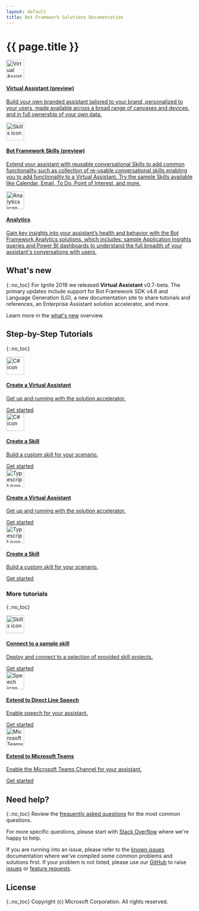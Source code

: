 ```yaml
---
layout: default
title: Bot Framework Solutions Documentation
---
```


# {{ page.title }}
<div class="card-deck">
    <a href="{{site.baseurl}}/overview/virtual-assistant-solution/" class="card">
        <div class="card-body">
          <img src="{{site.baseurl}}/assets/images/icons/virtual-assistant.png" alt="Virtual Assistant icon" width="48px">
            <h4 class="card-title">Virtual Assistant (preview)</h4>
            <p class="card-text"> Build your own branded assistant tailored to your brand, personalized to your users, made available across a broad range of canvases and devices, and in full ownership of your own data.</p>
        </div>
    </a>
    <a href="{{site.baseurl}}/overview/skills/" class="card">
        <div class="card-body">        
          <img src="{{site.baseurl}}/assets/images/icons/skill.png" alt="Skills icon" width="48px">
            <h4 class="card-title">Bot Framework Skills (preview)</h4>
            <p class="card-text">Extend your assistant with reusable conversational Skills to add common functionality such as collection of re-usable conversational skills enabling you to add functionality to a Virtual Assistant. Try the sample Skills available like Calendar, Email, To Do, Point of Interest, and more.</p>
        </div>
    </a>
    <a href="{{site.baseurl}}/solution-accelerators/tutorials/view-analytics/1-intro/" class="card">
        <div class="card-body">
          <img src="{{site.baseurl}}/assets/images/icons/bi-dashboard.png" alt="Analytics icon" width="48px">
            <h4 class="card-title">Analytics</h4>
            <p class="card-text">Gain key insights into your assistant’s health and behavior with the Bot Framework Analytics solutions, which includes: sample Application Insights queries and Power BI dashboards to understand the full breadth of your assistant's conversations with users.</p>            
        </div>
    </a>
</div>

## What's new
{:.no_toc}
For Ignite 2019 we released **Virtual Assistant** v0.7-beta. The primary updates include support for Bot Framework SDK v4.6 and Language Generation (LG), a new documentation site to share tutorials and references, an Enterprise Assistant solution accelerator, and more.

Learn more in the [what's new]({{site.baseurl}}/overview/whats-new/0.7-beta/) overview.

## Step-by-Step Tutorials
{:.no_toc}
<div class="card-deck">
    <a href="{{site.baseurl}}/virtual-assistant/tutorials/create-assistant/csharp/1-intro/" class="card">
        <div class="card-body">
            <img src="{{site.baseurl}}/assets/images/icons/csharp.png" alt="C# icon" width="48px">
            <h4 class="card-title">Create a Virtual Assistant</h4>
            <p class="card-text">Get up and running with the solution accelerator.</p>
            <div class="btn btn-primary">Get started</div>
        </div>
    </a>
    <a href="{{site.baseurl}}/skills/tutorials/create-skill/csharp/1-intro/" class="card">
        <div class="card-body">
            <img src="{{site.baseurl}}/assets/images/icons/csharp.png" alt="C# icon" width="48px">
            <h4 class="card-title">Create a Skill</h4>
            <p class="card-text">Build a custom skill for your scenario.</p>
            <div class="btn btn-primary">Get started</div>
        </div>
    </a>
</div>
<div class="card-deck py-4">
    <a href="{{site.baseurl}}/virtual-assistant/tutorials/create-assistant/typescript/1-intro/" class="card">
        <div class="card-body">
            <img src="{{site.baseurl}}/assets/images/icons/typescript.png" alt="Typescript icon" width="48px">
            <h4 class="card-title">Create a Virtual Assistant</h4>
            <p class="card-text">Get up and running with the solution accelerator.</p>
            <div class="btn btn-primary">Get started</div>
        </div>
    </a>
    <a href="{{site.baseurl}}/skills/tutorials/create-skill/typescript/1-intro/" class="card">
        <div class="card-body">
            <img src="{{site.baseurl}}/assets/images/icons/typescript.png" alt="Typescript icon" width="48px">
            <h4 class="card-title">Create a Skill</h4>
            <p class="card-text">Build a custom skill for your scenario.</p>
            <div class="btn btn-primary">Get started</div>
        </div>
    </a>
</div>

### More tutorials
{:.no_toc}
<div class="card-deck">
     <a href="{{site.baseurl}}/skills/tutorials/add-prebuilt-skill/1-intro/"  class="card">
        <div class="card-body">
            <img src="{{site.baseurl}}/assets/images/icons/skill.png" alt="Skills icon" width="48px">             <h4 class="card-title">Connect to a sample skill</h4>
            <p class="card-text">Deploy and connect to a selection of provided skill projects.</p>
            <div class="btn btn-primary">Get started</div>
        </div>
    </a>
    <a href="{{site.baseurl}}/clients-and-channels/tutorials/enable-speech/1-intro/" class="card">
        <div class="card-body">
            <img src="{{site.baseurl}}/assets/images/icons/speech.png" alt="Speech icon" width="48px">
            <h4 class="card-title">Extend to Direct Line Speech</h4>
            <p class="card-text">Enable speech for your assistant.</p>
            <div class="btn btn-primary">Get started</div>
        </div>
    </a>
    <a href="{{site.baseurl}}/clients-and-channels/tutorials/enable-teams/1-intro/" class="card">
        <div class="card-body">
            <img src="{{site.baseurl}}/assets/images/icons/teams.png" alt="Microsoft Teams icon" width="48px">
            <h4 class="card-title">Extend to Microsoft Teams</h4>
            <p class="card-text">Enable the Microsoft Teams Channel for your assistant.</p>
            <div class="btn btn-primary">Get started</div>
        </div>
    </a>
</div>

## Need help?
{:.no_toc}
Review the [frequently asked questions]({{site.baseurl}}/help/faq/) for the most common questions.

For more specific questions, please start with [Stack Overflow](https://stackoverflow.com/questions/tagged/botframework) where we're happy to help. 

If you are running into an issue, please refer to the [known issues]({{site.baseurl}}/help/known-issues/) documentation where we've compiled some common problems and solutions first. If your problem is not listed, please use our [GitHub](https://aka.ms/bfsolutions) to raise [issues](https://github.com/microsoft/botframework-solutions/issues/new?assignees=&labels=Needs+Triage%2C+Type%3A+Bug&template=bug_report.md&title=) or [feature requests](https://github.com/microsoft/botframework-solutions/issues/new?assignees=&labels=Needs+Triage%2C+Type%3A+Suggestion&template=feature_request.md&title=).

## License
{:.no_toc}
Copyright (c) Microsoft Corporation. All rights reserved.
